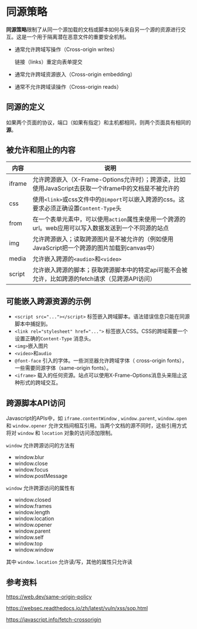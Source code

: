 # 同源策略

**同源策略**限制了从同一个源加载的文档或脚本如何与来自另一个源的资源进行交互。这是一个用于隔离潜在恶意文件的重要安全机制。

- 通常允许跨域写操作（Cross-origin writes）

  链接（links）重定向表单提交

- 通常允许跨域资源嵌入（Cross-origin embedding）

- 通常不允许跨域读操作（Cross-origin reads）

## 同源的定义

如果两个页面的协议，端口（如果有指定）和主机都相同，则两个页面具有相同的**源**。

## 被允许和阻止的内容

| 内容   | 说明                                                         |
| ------ | ------------------------------------------------------------ |
| iframe | 允许跨源嵌入（X-Frame-Options允许时）；跨源读，比如使用JavaScript去获取一个iframe中的文档是不被允许的 |
| css    | 使用`<link>`或css文件中的`@import`可以嵌入跨源的css。这要求必须正确设置`Content-Type`头 |
| from   | 在一个表单元素中，可以使用`action`属性来使用一个跨源的url。web应用可以写入数据发送到一个不同源的站点 |
| img    | 允许跨源嵌入；读取跨源图片是不被允许的（例如使用JavaScript把一个跨源的图片加载到canvas中） |
| media  | 允许嵌入跨源的`<audio>`和`<video>`                           |
| script | 允许嵌入跨源的脚本；获取跨源脚本中的特定api可能不会被允许，比如跨源的fetch请求（见跨源API访问） |

## 可能嵌入跨源资源的示例

- `<script src="..."></script>` 标签嵌入跨域脚本。语法错误信息只能在同源脚本中捕捉到。
- `<link rel="stylesheet" href="...">` 标签嵌入CSS。CSS的跨域需要一个设置正确的`Content-Type` 消息头。
- `<img>`嵌入图片
- `<video>`和`audio`
- `@font-face` 引入的字体。一些浏览器允许跨域字体（ cross-origin fonts），一些需要同源字体（same-origin fonts）。
- `<iframe>` 载入的任何资源。站点可以使用X-Frame-Options消息头来阻止这种形式的跨域交互。

## 跨源脚本API访问

Javascript的APIs中，如 `iframe.contentWindow` , `window.parent`, `window.open` 和 `window.opener` 允许文档间相互引用。当两个文档的源不同时，这些引用方式将对 `window` 和 `location` 对象的访问添加限制。

`window` 允许跨源访问的方法有

- window.blur
- window.close
- window.focus
- window.postMessage

`window` 允许跨源访问的属性有

- window.closed
- window.frames
- window.length
- window.location
- window.opener
- window.parent
- window.self
- window.top
- window.window

其中 `window.location` 允许读/写，其他的属性只允许读

## 参考资料

https://web.dev/same-origin-policy

https://websec.readthedocs.io/zh/latest/vuln/xss/sop.html

https://javascript.info/fetch-crossorigin